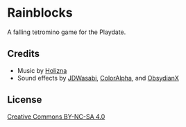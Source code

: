# Rainblocks

A falling tetromino game for the Playdate.

## Credits
- Music by [Holizna](https://freemusicarchive.org/music/holiznacc0/lo-fi-and-chill)
- Sound effects by [JDWasabi](https://jdwasabi.itch.io/8-bit-16-bit-sound-effects-pack), [ColorAlpha](https://coloralpha.itch.io/50-menu-interface-sfx), and [ObsydianX](https://obsydianx.itch.io/interface-sfx-pack-1)

## License
[Creative Commons BY-NC-SA 4.0]( https://creativecommons.org/licenses/by-nc-sa/4.0/)
